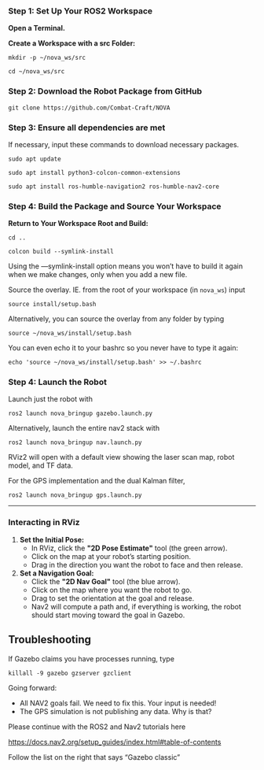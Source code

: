 ### **Step 1: Set Up Your ROS2 Workspace**

**Open a Terminal.**

**Create a Workspace with a src Folder:**

`mkdir -p ~/nova_ws/src`

`cd ~/nova_ws/src`

### **Step 2: Download the Robot Package from GitHub**

`git clone https://github.com/Combat-Craft/NOVA`

### **Step 3: Ensure all dependencies are met**

If necessary, input these commands to download necessary packages.

`sudo apt update`

`sudo apt install python3-colcon-common-extensions`

`sudo apt install ros-humble-navigation2 ros-humble-nav2-core`

### **Step 4: Build the Package and Source Your Workspace**

**Return to Your Workspace Root and Build:**

`cd ..`

`colcon build --symlink-install`

Using the —symlink-install option means you won’t have to build it again when we make changes, only when you add a new file.

Source the overlay.  IE. from the root of your workspace (in `nova_ws`) input

`source install/setup.bash` 

Alternatively, you can source the overlay from any folder by typing 

`source ~/nova_ws/install/setup.bash`

You can even echo it to your bashrc so you never have to type it again: 

`echo 'source ~/nova_ws/install/setup.bash' >> ~/.bashrc`

### **Step 4: Launch the Robot**

Launch just the robot with 

`ros2 launch nova_bringup gazebo.launch.py`

Alternatively, launch the entire nav2 stack with

`ros2 launch nova_bringup nav.launch.py`

RViz2 will open with a default view showing the laser scan map, robot model, and TF data.

For the GPS implementation and the dual Kalman filter, 

`ros2 launch nova_bringup gps.launch.py`


---

### **Interacting in RViz**

1. **Set the Initial Pose:**
    - In RViz, click the **"2D Pose Estimate"** tool (the green arrow).
    - Click on the map at your robot’s starting position.
    - Drag in the direction you want the robot to face and then release.
2. **Set a Navigation Goal:**
    - Click the **"2D Nav Goal"** tool (the blue arrow).
    - Click on the map where you want the robot to go.
    - Drag to set the orientation at the goal and release.
    - Nav2 will compute a path and, if everything is working, the robot should start moving toward the goal in Gazebo.

## Troubleshooting

If Gazebo claims you have processes running,  type 

`killall -9 gazebo gzserver gzclient`

Going forward: 
- All NAV2 goals fail. We need to fix this.  Your input is needed!
- The GPS simulation is not publishing any data.  Why is that?

Please continue with the ROS2 and Nav2 tutorials here 

https://docs.nav2.org/setup_guides/index.html#table-of-contents

Follow the list on the right that says “Gazebo classic”
